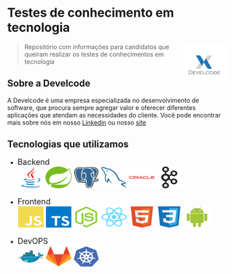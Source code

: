 # Testes de conhecimento em tecnologia
<img src=".assets/logo.jpeg" align="right" alt="Develcode Logo" width="100" height="100">

> Repositório com informações para candidatos que queiram realizar os testes de conhecimentos em tecnologia

## Sobre a Develcode

A Develcode é uma empresa especializada no desenvolvimento de software, que procura sempre agregar valor e oferecer diferentes aplicações que atendam as necessidades do cliente. Você pode encontrar mais sobre nós em nosso [Linkedin](https://www.linkedin.com/company/develcode/mycompany/) ou nosso [site](https://www.develcode.com.br/)

## Tecnologias que utilizamos

<ul>
  <li style="margin-bottom: 20px">
    <font size="4">Backend</font>
    <div>
        <img align="center" alt="CSS" height="50" width="60" src="https://raw.githubusercontent.com/devicons/devicon/master/icons/java/java-original.svg" />
        <img align="center" alt="Js" height="50" width="60" src="https://raw.githubusercontent.com/devicons/devicon/master/icons/spring/spring-original.svg" />
        <img align="center" alt="Js" height="50" width="60" src="https://raw.githubusercontent.com/devicons/devicon/master/icons/postgresql/postgresql-original.svg" />
        <img align="center" alt="Js" height="50" width="60" src="https://raw.githubusercontent.com/devicons/devicon/master/icons/mysql/mysql-original.svg" />
        <img align="center" alt="Js" height="50" width="60" src="https://raw.githubusercontent.com/devicons/devicon/master/icons/oracle/oracle-original.svg" />
        <img align="center" alt="Js" height="50" width="60" src="https://raw.githubusercontent.com/devicons/devicon/master/icons/apachekafka/apachekafka-original.svg" />
    </div>
  </li>
  <li style="margin-bottom: 20px">
    <font size="4">Frontend</font>
    <div>
        <img align="center" alt="Js" height="50" width="60" src="https://raw.githubusercontent.com/devicons/devicon/master/icons/javascript/javascript-plain.svg" />
        <img align="center" alt="Ts" height="50" width="60" src="https://raw.githubusercontent.com/devicons/devicon/master/icons/typescript/typescript-plain.svg" />
        <img align="center" alt="Node" height="50" width="60" src="https://raw.githubusercontent.com/devicons/devicon/master/icons/nodejs/nodejs-original.svg" />
        <img align="center" alt="React" height="50" width="60" src="https://raw.githubusercontent.com/devicons/devicon/master/icons/react/react-original.svg" />
        <img align="center" alt="HTML" height="50" width="60" src="https://raw.githubusercontent.com/devicons/devicon/master/icons/html5/html5-original.svg" />
        <img align="center" alt="CSS" height="50" width="60" src="https://raw.githubusercontent.com/devicons/devicon/master/icons/css3/css3-original.svg" />
        <img align="center" alt="Jest" height="50" width="60" src="https://raw.githubusercontent.com/devicons/devicon/master/icons/android/android-original.svg" />
        </div>
  </li>
  <li style="margin-bottom: 20px">
    <font size="4">DevOPS</font>
    <div>
        <img align="center" alt="CSS" height="50" width="60" src="https://raw.githubusercontent.com/devicons/devicon/master/icons/docker/docker-original.svg" />
        <img align="center" alt="Js" height="50" width="60" src="https://raw.githubusercontent.com/devicons/devicon/master/icons/gitlab/gitlab-original.svg" />
        <img align="center" alt="Js" height="50" width="60" src="https://raw.githubusercontent.com/devicons/devicon/master/icons/kubernetes/kubernetes-plain.svg" />
    </div>
  </li>
</ul>
